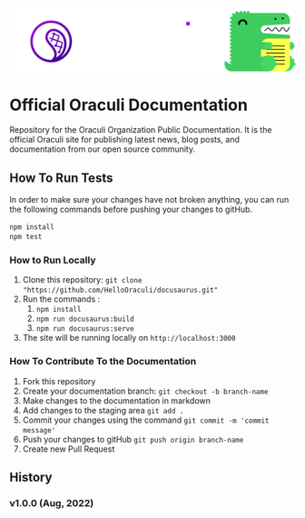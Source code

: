 ![Example banner](./static/img/docusaurus-oraculi-logo-transparent.png)
<h1>Official Oraculi Documentation</h1>
<p>
Repository for the Oraculi Organization Public Documentation. It is the official Oraculi site for publishing latest news, blog posts, and documentation from our open source community.
</p>

</div>

## How To Run Tests

In order to make sure your changes have not broken anything, you can run the following commands before pushing your changes to gitHub.

```sh
npm install
npm test
```

### How to Run Locally

1. Clone this repository: `git clone "https://github.com/HelloOraculi/docusaurus.git"`
2. Run the commands :
    1. `npm install`
    2. `npm run docusaurus:build`
    3. `npm run docusaurus:serve`
3. The site will be running locally on `http://localhost:3000`

### How To Contribute To the Documentation

1. Fork this repository
2. Create your documentation branch: `git checkout -b branch-name`
3. Make changes to the documentation in markdown
4. Add changes to the staging area `git add .`
5. Commit your changes using the command `git commit -m 'commit message'`
6. Push your changes to gitHub `git push origin branch-name`
7. Create new Pull Request


## History

### v1.0.0 (Aug, 2022)